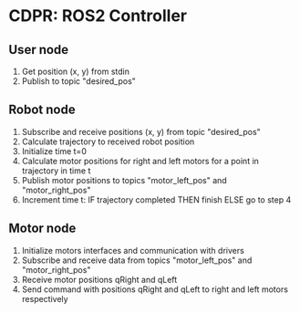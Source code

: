 # CDPR: ROS2 Controller

## User node
1. Get position (x, y) from stdin
2. Publish to topic "desired_pos"

## Robot node
1. Subscribe and receive positions (x, y) from topic "desired_pos"
2. Calculate trajectory to received robot position
3. Initialize time t=0
4. Calculate motor positions for right and left motors for a point in trajectory in time t
5. Publish motor positions to topics "motor_left_pos" and "motor_right_pos"
6. Increment time t: IF trajectory completed THEN finish ELSE go to step 4

## Motor node
1. Initialize motors interfaces and communication with drivers
2. Subscribe and receive data from topics "motor_left_pos" and "motor_right_pos"
3. Receive motor positions qRight and qLeft
4. Send command with positions qRight and qLeft to right and left motors respectively


